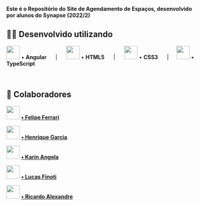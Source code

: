 **Este é o Repositório do Site de Agendamento de Espaços, desenvolvido por alunos do Synapse (2022/2)**


## 👨‍💻 Desenvolvido utilizando
<img src="https://cdn.jsdelivr.net/gh/devicons/devicon/icons/angularjs/angularjs-original.svg" height="35px">  •  **Angular** &nbsp;&nbsp;&nbsp;&nbsp; | 
&nbsp;&nbsp;&nbsp;&nbsp; <img src="https://cdn.jsdelivr.net/gh/devicons/devicon/icons/html5/html5-original.svg" height="35px">  •  **HTML5** &nbsp;&nbsp;&nbsp;&nbsp; |
&nbsp;&nbsp;&nbsp;&nbsp; <img src="https://cdn.jsdelivr.net/gh/devicons/devicon/icons/css3/css3-original.svg" height="35px"> • **CSS3** &nbsp;&nbsp;&nbsp;&nbsp; | &nbsp;&nbsp;&nbsp;&nbsp;<img src="https://cdn.jsdelivr.net/gh/devicons/devicon/icons/typescript/typescript-original.svg" height="35px"> • **TypeScript**

<br>

## 🤝 Colaboradores

<img src="https://avatars.githubusercontent.com/u/78982963?s=64&v=4" height="35px"> **[ • Felipe Ferrari](https://github.com/felipeferrari22 " • Felipe Ferrari")**

<img src="https://avatars.githubusercontent.com/u/98772195?v=4" height="35px"> **[ • Henrique Garcia](https://github.com/rikegb " • Henrique Garcia")**

<img src="https://avatars.githubusercontent.com/u/79113693?v=4" height="35px"> **[ • Karin Angela](https://github.com/KarinAngela " • Karin Angela")**

<img src="https://avatars.githubusercontent.com/u/105088725?v=4" height="35px"> **[ • Lucas Finoti](https://github.com/lucasfinotirodrigues " • Lucas Finoti")**

<img src="https://avatars.githubusercontent.com/u/111604032?v=4" height="35px"> **[ • Ricardo Alexandre](https://github.com/Ricardoxt1 " • Ricardo Alexandre")**


